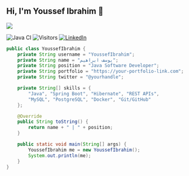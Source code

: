 ## Hi, I'm Youssef Ibrahim 👋
![](https://raw.githubusercontent.com/<username>/<username>/main/header.jpeg)

![Java CI](https://github.com/<username>/<repo>/workflows/Java%20CI/badge.svg)
![Visitors](https://visitor-badge.laobi.icu/badge?page_id=<username>.<username>)
[![LinkedIn](https://img.shields.io/badge/LinkedIn-blue?logo=linkedin&logoColor=white)](https://www.linkedin.com/in/<your-linkedin>/)

```java
public class YoussefIbrahim {
    private String username = "YoussefIbrahim";
    private String name = "يوسف ابراهيم";
    private String position = "Java Software Developer";
    private String portfolio = "https://your-portfolio-link.com";
    private String twitter = "@yourhandle";

    private String[] skills = {
        "Java", "Spring Boot", "Hibernate", "REST APIs",
        "MySQL", "PostgreSQL", "Docker", "Git/GitHub"
    };

    @Override
    public String toString() {
        return name + " | " + position;
    }

    public static void main(String[] args) {
        YoussefIbrahim me = new YoussefIbrahim();
        System.out.println(me);
    }
}
